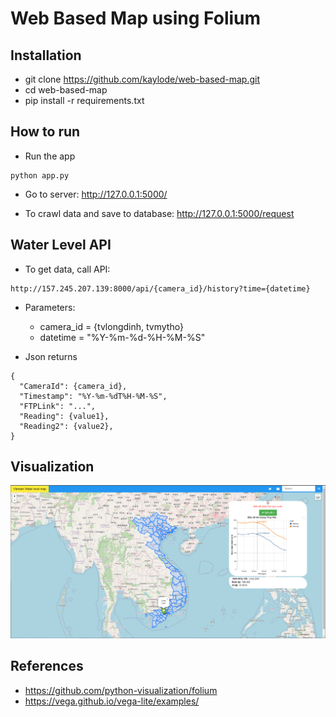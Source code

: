 # Web Based Map using Folium

## Installation
- git clone https://github.com/kaylode/web-based-map.git
- cd web-based-map
- pip install -r requirements.txt

## How to run

- Run the app
```
python app.py
```

- Go to server: http://127.0.0.1:5000/

- To crawl data and save to database: http://127.0.0.1:5000/request

## Water Level API

- To get data, call API:
```
http://157.245.207.139:8000/api/{camera_id}/history?time={datetime}
```
- Parameters:
  - camera_id = {tvlongdinh, tvmytho}
  - datetime = "%Y-%m-%d-%H-%M-%S"
    

- Json returns
```
{
  "CameraId": {camera_id},
  "Timestamp": "%Y-%m-%dT%H-%M-%S",
  "FTPLink": "...",
  "Reading": {value1},
  "Reading2": {value2},
}
```

## Visualization

![](./assets/demo.png)


## References
- https://github.com/python-visualization/folium
- https://vega.github.io/vega-lite/examples/

